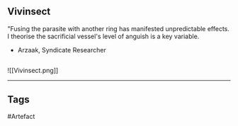 ## Vivinsect
"Fusing the parasite with another ring has manifested unpredictable effects.
I theorise the sacrificial vessel's level of anguish is a key variable.
- Arzaak, Syndicate Researcher
## 
![[Vivinsect.png]]

---
## Tags
#Artefact